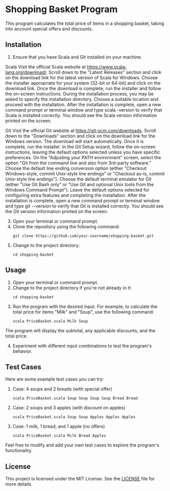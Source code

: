 # Shopping Basket Program

This program calculates the total price of items in a shopping basket, taking into account special offers and discounts.

## Installation

1. Ensure that you have Scala and Git installed on your machine.


Scala
Visit the official Scala website at https://www.scala-lang.org/download/.
Scroll down to the "Latest Releases" section and click on the download link for the latest version of Scala for Windows.
Choose the installer appropriate for your system (32-bit or 64-bit) and click on the download link.
Once the download is complete, run the installer and follow the on-screen instructions.
During the installation process, you may be asked to specify the installation directory. Choose a suitable location and proceed with the installation.
After the installation is complete, open a new command prompt or terminal window and type scala -version to verify that Scala is installed correctly. You should see the Scala version information printed on the screen.

Git
Visit the official Git website at https://git-scm.com/downloads.
Scroll down to the "Downloads" section and click on the download link for the Windows version.
The download will start automatically. Once it is complete, run the installer.
In the Git Setup wizard, follow the on-screen instructions, leaving the default options selected unless you have specific preferences.
On the "Adjusting your PATH environment" screen, select the option "Git from the command line and also from 3rd-party software."
Choose the default line ending conversion option (either "Checkout Windows-style, commit Unix-style line endings" or "Checkout as-is, commit Unix-style line endings").
Choose the default terminal emulator for Git (either "Use Git Bash only" or "Use Git and optional Unix tools from the Windows Command Prompt").
Leave the default options selected for configuring extra features and completing the installation.
After the installation is complete, open a new command prompt or terminal window and type git --version to verify that Git is installed correctly. You should see the Git version information printed on the screen.

3. Open your terminal or command prompt.
4. Clone the repository using the following command:
   ```shell 
   git clone https://github.com/your-username/shopping-basket.git
4. Change to the project directory:
     ```shell 
     cd shopping-basket

## Usage

1. Open your terminal or command prompt.
2. Change to the project directory if you're not already in it:
      ```shell
      cd shopping-basket

3. Run the program with the desired input. For example, to calculate the total price for items "Milk" and "Soup", use the following command:
      ```shell
      scala PriceBasket.scala Milk Soup

The program will display the subtotal, any applicable discounts, and the total price.

4. Experiment with different input combinations to test the program's behavior.

## Test Cases

Here are some example test cases you can try:

1. Case: 4 soups and 2 breads (with special offer)
      ```shell
      scala PriceBasket.scala Soup Soup Soup Soup Bread Bread

2. Case: 2 soups and 3 apples (with discount on apples)
      ```shell
      scala PriceBasket.scala Soup Soup Apples Apples Apples

3. Case: 1 milk, 1 bread, and 1 apple (no offers)
      ```shell
      scala PriceBasket.scala Milk Bread Apples

Feel free to modify and add your own test cases to explore the program's functionality.

## License

This project is licensed under the MIT License. See the [LICENSE](LICENSE) file for more details.


